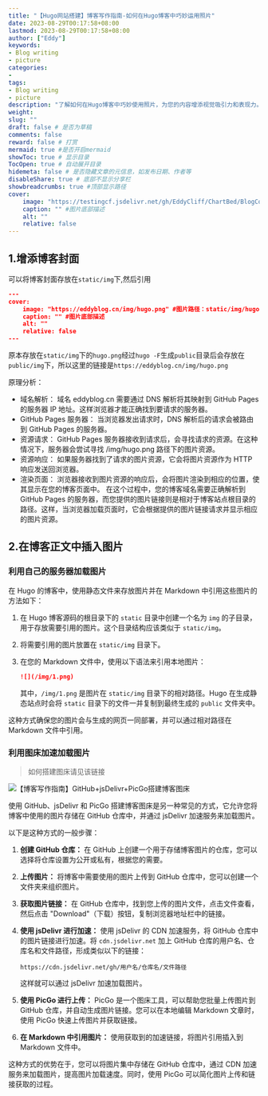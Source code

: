 ```yaml
---
title: "【Hugo网站搭建】博客写作指南-如何在Hugo博客中巧妙运用照片"
date: 2023-08-29T00:17:58+08:00
lastmod: 2023-08-29T00:17:58+08:00
author: ["Eddy"]
keywords: 
- Blog writing
- picture
categories: 
- 
tags: 
- Blog writing
- picture
description: "了解如何在Hugo博客中巧妙使用照片，为您的内容增添视觉吸引力和表现力。"
weight:
slug: ""
draft: false # 是否为草稿
comments: false
reward: false # 打赏
mermaid: true #是否开启mermaid
showToc: true # 显示目录
TocOpen: true # 自动展开目录
hidemeta: false # 是否隐藏文章的元信息，如发布日期、作者等
disableShare: true # 底部不显示分享栏
showbreadcrumbs: true #顶部显示路径
cover:
    image: "https://testingcf.jsdelivr.net/gh/EddyCliff/ChartBed/BlogCover/blog.jpg" #图片路径例如：posts/tech/123/123.png
    caption: "" #图片底部描述
    alt: ""
    relative: false
---
```


## 1.增添博客封面
可以将博客封面存放在`static/img`下,然后引用
```json
---
cover:
    image: "https://eddyblog.cn/img/hugo.png" #图片路径：static/img/hugo.png
    caption: "" #图片底部描述
    alt: ""
    relative: false
---
```
原本存放在`static/img`下的`hugo.png`经过`hugo -F`生成`public`目录后会存放在`public/img`下，所以这里的链接是``https://eddyblog.cn/img/hugo.png``

原理分析：   
- 域名解析： 域名 eddyblog.cn 需要通过 DNS 解析将其映射到 GitHub Pages 的服务器 IP 地址。这样浏览器才能正确找到要请求的服务器。
- GitHub Pages 服务器： 当浏览器发出请求时，DNS 解析后的请求会被路由到 GitHub Pages 的服务器。
- 资源请求： GitHub Pages 服务器接收到请求后，会寻找请求的资源。在这种情况下，服务器会尝试寻找 /img/hugo.png 路径下的图片资源。
- 资源响应： 如果服务器找到了请求的图片资源，它会将图片资源作为 HTTP 响应发送回浏览器。
- 渲染页面： 浏览器接收到图片资源的响应后，会将图片渲染到相应的位置，使其显示在您的博客页面中。
在这个过程中，您的博客域名需要正确解析到 GitHub Pages 的服务器，而您提供的图片链接则是相对于博客站点根目录的路径。这样，当浏览器加载页面时，它会根据提供的图片链接请求并显示相应的图片资源。

## 2.在博客正文中插入图片
### 利用自己的服务器加载图片
在 Hugo 的博客中，使用静态文件来存放图片并在 Markdown 中引用这些图片的方法如下：

1. 在 Hugo 博客源码的根目录下的 `static` 目录中创建一个名为 `img` 的子目录，用于存放需要引用的图片。这个目录结构应该类似于 `static/img`。

2. 将需要引用的图片放置在 `static/img` 目录下。

3. 在您的 Markdown 文件中，使用以下语法来引用本地图片：
   
   ```markdown
   ![](/img/1.png)
   ```

   其中，`/img/1.png` 是图片在 `static/img` 目录下的相对路径。Hugo 在生成静态站点时会将 `static` 目录下的文件一并复制到最终生成的 `public` 文件夹中。

这种方式确保您的图片会与生成的网页一同部署，并可以通过相对路径在 Markdown 文件中引用。

### 利用图床加速加载图片
>如何搭建图床请见该链接
                       
![【博客写作指南】GitHub+jsDelivr+PicGo搭建博客图床](https://eddyblog.cn/posts/tech/github_jsdelivr_picgo/) 

使用 GitHub、jsDelivr 和 PicGo 搭建博客图床是另一种常见的方式，它允许您将博客中使用的图片存储在 GitHub 仓库中，并通过 jsDelivr 加速服务来加载图片。

以下是这种方式的一般步骤：

1. **创建 GitHub 仓库：** 在 GitHub 上创建一个用于存储博客图片的仓库，您可以选择将仓库设置为公开或私有，根据您的需要。

2. **上传图片：** 将博客中需要使用的图片上传到 GitHub 仓库中，您可以创建一个文件夹来组织图片。

3. **获取图片链接：** 在 GitHub 仓库中，找到您上传的图片文件，点击文件查看，然后点击 "Download"（下载）按钮，复制浏览器地址栏中的链接。

4. **使用 jsDelivr 进行加速：** 使用 jsDelivr 的 CDN 加速服务，将 GitHub 仓库中的图片链接进行加速。将 `cdn.jsdelivr.net` 加上 GitHub 仓库的用户名、仓库名和文件路径，形成类似以下的链接：

   ```
   https://cdn.jsdelivr.net/gh/用户名/仓库名/文件路径
   ```

   这样就可以通过 jsDelivr 加速加载图片。

5. **使用 PicGo 进行上传：** PicGo 是一个图床工具，可以帮助您批量上传图片到 GitHub 仓库，并自动生成图片链接。您可以在本地编辑 Markdown 文章时，使用 PicGo 快速上传图片并获取链接。

6. **在 Markdown 中引用图片：** 使用获取到的加速链接，将图片引用插入到 Markdown 文件中。

这种方式的优势在于，您可以将图片集中存储在 GitHub 仓库中，通过 CDN 加速服务来加载图片，提高图片加载速度。同时，使用 PicGo 可以简化图片上传和链接获取的过程。

